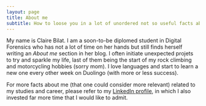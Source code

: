 ```yaml
---
layout: page
title: About me
subtitle: How to loose you in a lot of unordered not so useful facts about myself
---
```


My name is Claire Bilat. I am a soon-to-be diplomed student in Digital Forensics who has not a lot of time on her hands but still finds herself writing an _About me_ section in her blog. I often initiate unexpected projets to try and sparkle my life, last of them being the start of my rock climbing and motorcycling hobbies (sorry mom). I love languages and start to learn a new one every other week on Duolingo (with more or less success). 

For more facts about me (that one could consider more relevant) related to my studies and career, please refer to my [LinkedIn profile](https://www.linkedin.com/in/clairebilat/), in which I also invested far more time that I would like to admit.
